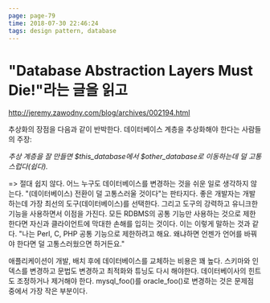 ```yaml
---
page: page-79
time: 2018-07-30 22:46:24
tags: design pattern, database
---
```

# "Database Abstraction Layers Must Die!"라는 글을 읽고

http://jeremy.zawodny.com/blog/archives/002194.html

추상화의 장점을 다음과 같이 반박한다. 데이터베이스 계층을 추상화해야 한다는 사람들의 주장:

*추상 계층을 잘 만들면 $this_database에서 $other_database로 이동하는데 덜 고통스럽다(쉽다).*

=> 절대 쉽지 않다. 어느 누구도 데이터베이스를 변경하는 것을 쉬운 일로 생각하지 않는다.
"(데이터베이스) 전환이 덜 고통스러울 것이다"는 판타지다.
좋은 개발자는 개발하는데 가장 최선의 도구(데이터베이스)를 선택한다.
그리고 도구의 강력하고 유니크한 기능을 사용하면서 이점을 가진다.
모든 RDBMS의 공통 기능만 사용하는 것으로 제한한다면 자신과 클라이언트에 막대한 손해를 입히는 것이다.
이는 이렇게 말하는 것과 같다. "나는 Perl, C, PHP 공통 기능으로 제한하려고 해요. 왜냐하면 언젠가 언어를 바꿔야 한다면 덜 고통스러웠으면 하거든요."

애플리케이션이 개발, 배치 후에 데이터베이스를 교체하는 비용은 꽤 높다.
스키마와 인덱스를 변경하고 문법도 변경하고 최적화와 튜닝도 다시 해야한다.
데이터베이사의 힌트도 조정하거나 제거해야 한다. mysql_foo()를 oracle_foo()로 변경하는 것은 문제점 중에서 가장 작은 부분이다.